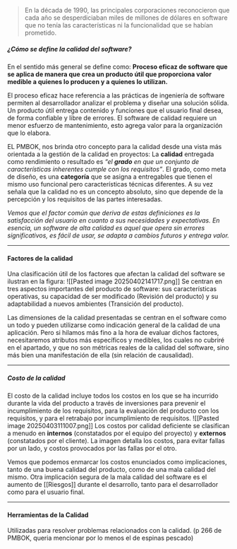 > En la década de 1990, las principales corporaciones reconocieron que cada año se desperdiciaban miles de millones de dólares en software que no tenía las características ni la funcionalidad que se habían prometido.
##### **¿Cómo se define la calidad del software?**
En el sentido más general se define como: 
**Proceso eficaz de software que se aplica de manera que crea un producto útil que proporciona valor medible a quienes lo producen y a quienes lo utilizan.**

El proceso eficaz hace referencia a las prácticas de ingeniería de software permiten al desarrollador analizar el problema y diseñar una solución sólida.
Un producto útil entrega contenido y funciones que el usuario final desea, de forma confiable y libre de errores.
El software de calidad requiere un menor esfuerzo de mantenimiento, esto agrega valor para la organización que lo elabora.

EL PMBOK, nos brinda otro concepto para la calidad desde una vista más orientada a la gestión de la calidad en proyectos: La **calidad** entregada como rendimiento o resultado es *“el **grado** en que un conjunto de características inherentes cumple con los requisitos”*. El grado, como meta de diseño, es una **categoría** que se asigna a entregables que tienen el mismo uso funcional pero características técnicas diferentes. A su vez señala que la calidad no es un concepto absoluto, sino que depende de la percepción y los requisitos de las partes interesadas.

*Vemos que el factor común que deriva de estas definiciones es la satisfacción del usuario en cuanto a sus necesidades y expectativas. En esencia, un software de alta calidad es aquel que opera sin errores significativos, es fácil de usar, se adapta a cambios futuros y entrega valor.*
****
#### **Factores de la calidad**
Una clasificación útil de los factores que afectan la calidad del software se ilustran en la figura:
	![[Pasted image 20250402141717.png]]
Se centran en tres aspectos importantes del producto de software: sus características operativas, su capacidad de ser modificado (Revisión del producto) y su adaptabilidad a nuevos ambientes (Transición del producto).

Las dimensiones de la calidad presentadas se centran en el software como un todo y pueden utilizarse como indicación general de la calidad de una aplicación. Pero si hilamos más fino a la hora de evaluar dichos factores, necesitaremos atributos más específicos y medibles, los cuales no cubriré en el apartado, y que no son métricas reales de la calidad del software, sino más bien una manifestación de ella (sin relación de causalidad).
****
##### **Costo de la calidad**
El costo de la calidad incluye todos los costos en los que se ha incurrido durante la vida del producto a través de inversiones para prevenir el incumplimiento de los requisitos, para la evaluación del producto con los requisitos, y para el retrabajo por incumplimiento de requisitos. 
	![[Pasted image 20250403111007.png]]
Los costos por calidad deficiente se clasifican a menudo en **internos** (constatados por el equipo del proyecto) y **externos** (constatados por el cliente).
La imagen detalla los costos, para evitar fallas por un lado, y costos provocados por las fallas por el otro.

Vemos que podemos enmarcar los costos enunciados como implicaciones, tanto de una buena calidad del producto, como de una mala calidad del mismo. Otra implicación segura de la mala calidad del software es el aumento de [[Riesgos]] durante el desarrollo, tanto para el desarrollador como para el usuario final.
****
#### **Herramientas de la Calidad**
Utilizadas para resolver problemas relacionados con la calidad.
(p 266 de PMBOK, queria mencionar por lo menos el de espinas pescado)